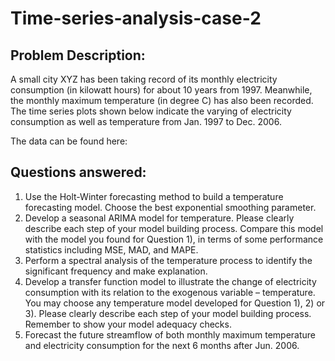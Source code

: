 # Time-series-analysis-case-2

## Problem Description:

A small city XYZ has been taking record of its monthly electricity consumption (in kilowatt hours) for about
10 years from 1997. Meanwhile, the monthly maximum temperature (in degree C) has also been recorded.
The time series plots shown below indicate the varying of electricity consumption as well as temperature
from Jan. 1997 to Dec. 2006.

The data can be found here:


## Questions answered:

1) Use the Holt-Winter forecasting method to build a temperature forecasting model. Choose the best
exponential smoothing parameter.
2) Develop a seasonal ARIMA model for temperature. Please clearly describe each step of your model
building process. Compare this model with the model you found for Question 1), in terms of some
performance statistics including MSE, MAD, and MAPE.
3) Perform a spectral analysis of the temperature process to identify the significant frequency and make
explanation.
4) Develop a transfer function model to illustrate the change of electricity consumption with its relation to
the exogenous variable – temperature. You may choose any temperature model developed for Question
1), 2) or 3). Please clearly describe each step of your model building process. Remember to show your
model adequacy checks.
5) Forecast the future streamflow of both monthly maximum temperature and electricity consumption for
the next 6 months after Jun. 2006.

